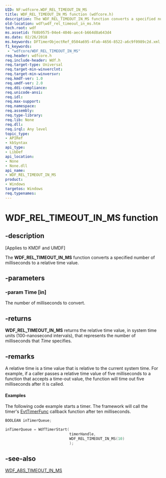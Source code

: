 ```yaml
---
UID: NF:wdfcore.WDF_REL_TIMEOUT_IN_MS
title: WDF_REL_TIMEOUT_IN_MS function (wdfcore.h)
description: The WDF_REL_TIMEOUT_IN_MS function converts a specified number of milliseconds to a relative time value.
old-location: wdf\wdf_rel_timeout_in_ms.htm
tech.root: wdf
ms.assetid: f68b9575-04e4-4046-aec4-b664d8a643d4
ms.date: 02/26/2018
ms.keywords: DFTimerObjectRef_0504a695-4fab-4656-8522-a6c9f0989c2d.xml, WDF_REL_TIMEOUT_IN_MS, WDF_REL_TIMEOUT_IN_MS function, kmdf.wdf_rel_timeout_in_ms, wdf.wdf_rel_timeout_in_ms, wdfcore/WDF_REL_TIMEOUT_IN_MS
f1_keywords:
 - "wdfcore/WDF_REL_TIMEOUT_IN_MS"
req.header: wdfcore.h
req.include-header: Wdf.h
req.target-type: Universal
req.target-min-winverclnt: 
req.target-min-winversvr: 
req.kmdf-ver: 1.0
req.umdf-ver: 2.0
req.ddi-compliance: 
req.unicode-ansi: 
req.idl: 
req.max-support: 
req.namespace: 
req.assembly: 
req.type-library: 
req.lib: None
req.dll: 
req.irql: Any level
topic_type:
- APIRef
- kbSyntax
api_type:
- LibDef
api_location:
- None
- None.dll
api_name:
- WDF_REL_TIMEOUT_IN_MS
product:
- Windows
targetos: Windows
req.typenames: 
---
```


# WDF_REL_TIMEOUT_IN_MS function


## -description


<p class="CCE_Message">[Applies to KMDF and UMDF]</p>

The <b>WDF_REL_TIMEOUT_IN_MS</b> function converts a specified number of milliseconds to a relative time value.


## -parameters




### -param Time [in]

The number of milliseconds to convert.


## -returns



<b>WDF_REL_TIMEOUT_IN_MS</b> returns the relative time value, in system time units (100-nanosecond intervals), that represents the number of milliseconds that <i>Time</i> specifies.




## -remarks



A relative time is a time value that is relative to the current system time. For example, if a caller passes a relative time value of five milliseconds to a function that accepts a time-out value, the function will time out five milliseconds after it is called.


#### Examples

The following code example starts a timer. The framework will call the timer's <a href="https://docs.microsoft.com/windows-hardware/drivers/ddi/wdftimer/nc-wdftimer-evt_wdf_timer">EvtTimerFunc</a> callback function after ten milliseconds. 

```cpp
BOOLEAN inTimerQueue;

inTimerQueue = WdfTimerStart(
                             timerHandle,
                             WDF_REL_TIMEOUT_IN_MS(10)
                             );
```



## -see-also




<a href="https://docs.microsoft.com/windows-hardware/drivers/ddi/wdfcore/nf-wdfcore-wdf_abs_timeout_in_ms">WDF_ABS_TIMEOUT_IN_MS</a>
 

 

